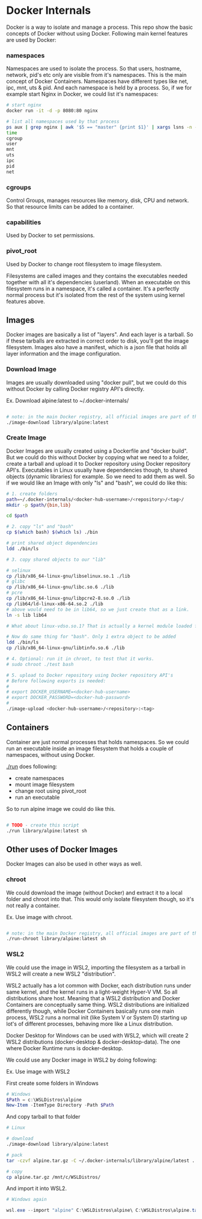 # Docker Internals
Docker is a way to isolate and manage a process. This repo show the basic concepts of Docker without using Docker. Following main kernel features are used by Docker:

### namespaces

Namespaces are used to isolate the process. So that users, hostname, network, pid's etc only are visible from it's namespaces. This is the main concept of Docker Containers. Namespaces have different types like net, ipc, mnt, uts & pid. And each namespace is held by a process. So, if we for example start Nginx in Docker, we could list it's namespaces: 

```bash
# start nginx
docker run -it -d -p 8080:80 nginx 

# list all namespaces used by that process
ps aux | grep nginx | awk '$5 == "master" {print $1}' | xargs lsns -n -p | awk '{print $2}'
time
cgroup
user
mnt
uts
ipc
pid
net
```

### cgroups

Control Groups, manages resources like memory, disk, CPU and network. So that resource limits can be added to a container.

### capabilities

Used by Docker to set permissions.

### pivot_root 

Used by Docker to change root filesystem to image filesystem.


Filesystems are called images and they contains the executables needed together with all it's dependencies (userland). When an executable on this filesystem runs in a namespace, it's called a container. It's a perfectly normal process but it's isolated from the rest of the system using kernel features above.

## Images
Docker images are basically a list of "layers". And each layer is a tarball. So if these tarballs are extracted in correct order to disk, you'll get the image filesystem. Images also have a manifest, which is a json file that holds all layer information and the image configuration.


### Download Image
Images are usually downloaded using "docker pull", but we could do this without Docker by calling Docker registry API's directly.  

Ex. Download alpine:latest to ~/.docker-internals/ 

``` bash

# note: in the main Docker registry, all official images are part of the "library" repository.
./image-download library/alpine:latest

```
### Create Image
Docker Images are usually created using a Dockerfile and "docker build". But we could do this without Docker by copying what we need to a folder, create a tarball and upload it to Docker repository using Docker repository API's. Executables in Linux usually have dependencies though, to shared objects (dynamic libraries) for example. So we need to add them as well. So if we would like an Image with only "ls" and "bash", we could do like this:

```bash
# 1. create folders
path=~/.docker-internals/<docker-hub-username>/<repository>/<tag>/
mkdir -p $path/{bin,lib}

cd $path

# 2. copy "ls" and "bash"
cp $(which bash) $(which ls) ./bin

# print shared object dependencies
ldd ./bin/ls

# 3. copy shared objects to our "lib"

# selinux
cp /lib/x86_64-linux-gnu/libselinux.so.1 ./lib
# glibc
cp /lib/x86_64-linux-gnu/libc.so.6 ./lib
# pcre
cp /lib/x86_64-linux-gnu/libpcre2-8.so.0 ./lib
cp /lib64/ld-linux-x86-64.so.2 ./lib
# above would need to be in lib64, so we just create that as a link.
ln -s lib lib64 

# What about linux-vdso.so.1? That is actually a kernel module loaded from memory.

# Now do same thing for "bash". Only 1 extra object to be added
ldd ./bin/ls
cp /lib/x86_64-linux-gnu/libtinfo.so.6 ./lib

# 4. Optional: run it in chroot, to test that it works.
# sudo chroot ./test bash

# 5. upload to Docker repository using Docker repository API's
# Before following exports is needed:
# 
# export DOCKER_USERNAME=<docker-hub-username>
# export DOCKER_PASSWORD=<docker-hub-password>
#
./image-upload <docker-hub-username>/<repository>:<tag>

```


## Containers

Container are just normal processes that holds namespaces. So we could run an executable inside an image filesystem that holds a couple of namespaces, without using Docker.

[./run](./run) does following:

* create namespaces
* mount image filesystem
* change root using pivot_root
* run an executable

So to run alpine image we could do like this.
```bash

# TODO - create this script
./run library/alpine:latest sh
```

## Other uses of Docker Images
Docker Images can also be used in other ways as well. 

### chroot
We could download the image (without Docker) and extract it to a local folder and chroot into that. This would only isolate filesystem though, so it's not really a container. 

Ex. Use image with chroot.

``` bash

# note: in the main Docker registry, all official images are part of the "library" repository.
./run-chroot library/alpine:latest sh

```

### WSL2
We could use the image in WSL2, importing the filesystem as a tarball in WSL2 will create a new WSL2 "distribution". 

WSL2 actually has a lot common with Docker, each distribution runs under same kernel, and the kernel runs in a light-weight Hyper-V VM. So all distributions share host. Meaning that a WSL2 distribution and Docker Containers are conceptually same thing. WSL2 distributions are initialized differently though, while Docker Containers basically runs one main process, WSL2 runs a normal init (like System V or System D) starting up lot's of different processes, behaving more like a Linux distribution.

Docker Desktop for Windows can be used with WSL2, which will create 2 WSL2 distributions (docker-desktop & docker-desktop-data). The one where Docker Runtime runs is docker-desktop.

We could use any Docker image in WSL2 by doing following:

Ex. Use image with WSL2

First create some folders in Windows

``` powershell
# Windows
$Path = c:\WSLDistros\alpine
New-Item -ItemType Directory -Path $Path

```
And copy tarball to that folder  
```bash
# Linux

# download
./image-download library/alpine:latest

# pack
tar -czvf alpine.tar.gz -C ~/.docker-internals/library/alpine/latest .

# copy
cp alpine.tar.gz /mnt/c/WSLDistros/
```
And import it into WSL2.
``` powershell
# Windows again

wsl.exe --import "alpine" C:\WSLDistros\alpine\ C:\WSLDistros\alpine.tar.gz
```
